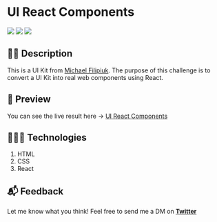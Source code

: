 # UI React Components

![](https://img.shields.io/github/license/mancillajonathan/ui-react-components?style=for-the-badge)
![](https://img.shields.io/github/stars/mancillajonathan/ui-react-components?style=for-the-badge)
![](https://img.shields.io/github/forks/mancillajonathan/ui-react-components?style=for-the-badge)

## ✍🏻 Description

This is a UI Kit from [Michael Filipiuk](https://dribbble.com/shots/12636106-Components-A-Free-UI-Kit).
The purpose of this challenge is to convert a UI Kit into real web components using React.

## 🎨 Preview

You can see the live result here → [UI React Components](https://ui-react-components.vercel.app/)

## 👩🏻‍💻 Technologies

1. HTML
2. CSS
3. React

## 📬 Feedback

Let me know what you think! Feel free to send me a DM on **[Twitter](https://twitter.com/mancillajona)**
